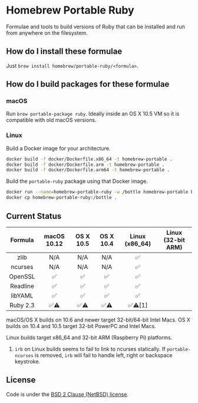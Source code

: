 # Homebrew Portable Ruby

Formulae and tools to build versions of Ruby that can be installed and run from anywhere on the filesystem.

## How do I install these formulae

Just `brew install homebrew/portable-ruby/<formula>`.

## How do I build packages for these formulae

### macOS

Run `brew portable-package ruby`. Ideally inside an OS X 10.5 VM so it is compatible with old macOS versions.

### Linux

Build a Docker image for your architecture.

```sh
docker build -f docker/Dockerfile.x86_64 -t homebrew-portable .
docker build -f docker/Dockerfile.arm -t homebrew-portable .
docker build -f docker/Dockerfile.arm64 -t homebrew-portable .
```

Build the `portable-ruby` package using that Docker image.

```sh
docker run --name=homebrew-portable-ruby -w /bottle homebrew-portable brew portable-package ruby
docker cp homebrew-portable-ruby:/bottle .
```

## Current Status

| Formula | macOS 10.12 | OS X 10.5 | OS X 10.4 | Linux (x86_64) | Linux (32-bit ARM) |
| :-: | :-: | :-: | :-: | :-: | :-: |
| zlib | N/A | N/A | N/A | :white_check_mark: | |
| ncurses | N/A | N/A | N/A | :white_check_mark: | |
| OpenSSL | :white_check_mark: | :white_check_mark: | :white_check_mark: | :white_check_mark: | |
| Readline | :white_check_mark: | :white_check_mark: | :white_check_mark: | :white_check_mark: | |
| libYAML | :white_check_mark: | :white_check_mark: | :white_check_mark: | :white_check_mark: | |
| Ruby 2.3 | :white_check_mark::warning: | :white_check_mark::warning: | :white_check_mark::warning: | :white_check_mark::warning:[1] | |

macOS/OS X builds on 10.6 and newer target 32-bit/64-bit Intel Macs. OS X builds on 10.4 and 10.5 target 32-bit PowerPC and Intel Macs.

Linux builds target x86_64 and 32-bit ARM (Raspberry Pi) platforms.

1. `irb` on Linux builds seems to fail to link to ncurses statically. If `portable-ncurses` is removed, `irb` will fail to handle left, right or backspace keystroke.

## License

Code is under the [BSD 2 Clause (NetBSD) license](https://github.com/Homebrew/homebrew-portable-ruby/blob/master/LICENSE.txt).
